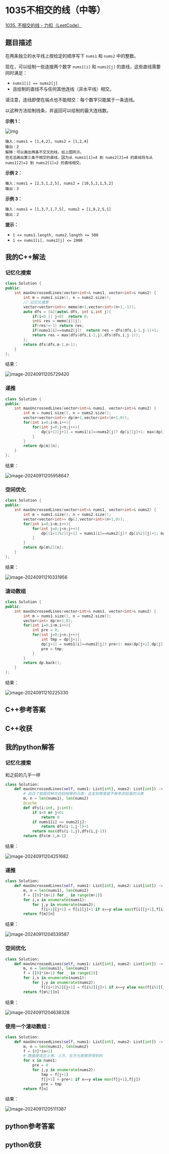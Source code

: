 # 1035不相交的线（中等）

[1035. 不相交的线 - 力扣（LeetCode）](https://leetcode.cn/problems/uncrossed-lines/description/)

## 题目描述

在两条独立的水平线上按给定的顺序写下 `nums1` 和 `nums2` 中的整数。

现在，可以绘制一些连接两个数字 `nums1[i]` 和 `nums2[j]` 的直线，这些直线需要同时满足：

-  `nums1[i] == nums2[j]`
- 且绘制的直线不与任何其他连线（非水平线）相交。

请注意，连线即使在端点也不能相交：每个数字只能属于一条连线。

以这种方法绘制线条，并返回可以绘制的最大连线数。

 

**示例 1：**

![img](./assets/142.png)

```
输入：nums1 = [1,4,2], nums2 = [1,2,4]
输出：2
解释：可以画出两条不交叉的线，如上图所示。 
但无法画出第三条不相交的直线，因为从 nums1[1]=4 到 nums2[2]=4 的直线将与从 nums1[2]=2 到 nums2[1]=2 的直线相交。
```

**示例 2：**

```
输入：nums1 = [2,5,1,2,5], nums2 = [10,5,2,1,5,2]
输出：3
```

**示例 3：**

```
输入：nums1 = [1,3,7,1,7,5], nums2 = [1,9,2,5,1]
输出：2
```

 

**提示：**

- `1 <= nums1.length, nums2.length <= 500`
- `1 <= nums1[i], nums2[j] <= 2000`

## 我的C++解法

### 记忆化搜索

```cpp
class Solution {
public:
    int maxUncrossedLines(vector<int>& nums1, vector<int>& nums2) {
        int m = nums1.size(), n = nums2.size();
        // 记忆化搜索
        vector<vector<int>> memo(m+1,vector<int>(n+1,-1));
        auto dfs = [&](auto& dfs, int i,int j){
            if(i<0 || j<0)  return 0;
            int& res = memo[i][j];
            if(res!=-1) return res;
            if(nums1[i]==nums2[j])  return res = dfs(dfs,i-1,j-1)+1;
            return res = max(dfs(dfs,i-1,j),dfs(dfs,i,j-1));
        };
        return dfs(dfs,m-1,n-1);
    }
};
```

结果：

![image-20240911205729420](./assets/image-20240911205729420.png)

### 递推

```cpp
class Solution {
public:
    int maxUncrossedLines(vector<int>& nums1, vector<int>& nums2) {
        int m = nums1.size(), n = nums2.size();
        vector<vector<int>> dp(m+1,vector<int>(n+1,0));
        for(int i=0;i<m;i++){
            for(int j=0;j<n;j++){
                dp[i+1][j+1] = nums1[i]==nums2[j]? dp[i][j]+1: max(dp[i][j+1],dp[i+1][j]);
            }
        }
        return dp[m][n];
    }
};
```

结果：

![image-20240911205958647](./assets/image-20240911205958647.png)

### 空间优化

```cpp
class Solution {
public:
    int maxUncrossedLines(vector<int>& nums1, vector<int>& nums2) {
        int m = nums1.size(), n = nums2.size();
        vector<vector<int>> dp(2,vector<int>(n+1,0));
        for(int i=0;i<m;i++){
            for(int j=0;j<n;j++){
                dp[(i+1)%2][j+1] = nums1[i]==nums2[j]? dp[i%2][j]+1: max(dp[i%2][j+1],dp[(i+1)%2][j]);
            }
        }
        return dp[m%2][n];
    }
};
```

结果：

![image-20240911210331956](./assets/image-20240911210331956.png)

### 滚动数组

```cpp
class Solution {
public:
    int maxUncrossedLines(vector<int>& nums1, vector<int>& nums2) {
        int m = nums1.size(), n = nums2.size();
        vector<int> dp(n+1,0);
        for(int i=0;i<m;i++){
            int pre = 0;
            for(int j=0;j<n;j++){
                int tmp = dp[j+1];
                dp[j+1] = nums1[i]==nums2[j]? pre+1: max(dp[j+1],dp[j]);
                pre = tmp;
            }
        }
        return dp.back();
    }
};
```

结果：

![image-20240911210225330](./assets/image-20240911210225330.png)

## C++参考答案



## C++收获



## 我的python解答

### 记忆化搜索

和之前的几乎一样

```python
class Solution:
    def maxUncrossedLines(self, nums1: List[int], nums2: List[int]) -> int:
        # 说白了就是同种方向找相等的元素，且走到哪里就不再考虑前面的元素
        m, n = len(nums1), len(nums2)
        @cache
        def dfs(i:int, j:int):
            if i<0 or j<0:
                return 0
            if nums1[i] == nums2[j]:
                return dfs(i-1,j-1)+1
            return max(dfs(i-1,j),dfs(i,j-1))
        return dfs(m-1,n-1)
```

结果：

![image-20240911204251682](./assets/image-20240911204251682.png)

### 递推

```python
class Solution:
    def maxUncrossedLines(self, nums1: List[int], nums2: List[int]) -> int:
        m, n = len(nums1), len(nums2)
        f = [[0]*(n+1) for _ in range(m+1)]
        for i,x in enumerate(nums1):
            for j,y in enumerate(nums2):
                f[i+1][j+1] = f[i][j]+1 if x==y else max(f[i][j+1],f[i+1][j])
        return f[m][n]
```

结果：

![image-20240911204539587](./assets/image-20240911204539587.png)

### 空间优化

```python
class Solution:
    def maxUncrossedLines(self, nums1: List[int], nums2: List[int]) -> int:
        m, n = len(nums1), len(nums2)
        f = [[0]*(n+1) for _ in range(2)]
        for i,x in enumerate(nums1):
            for j,y in enumerate(nums2):
                f[(i+1)%2][j+1] = f[i%2][j]+1 if x==y else max(f[i%2][j+1],f[(i+1)%2][j])
        return f[m%2][n]
```

结果：

![image-20240911204638328](./assets/image-20240911204638328.png)

### 使用一个滚动数组：

```python
class Solution:
    def maxUncrossedLines(self, nums1: List[int], nums2: List[int]) -> int:
        m, n = len(nums1), len(nums2)
        f = [0]*(n+1)
        # 数据是由左上角、上方、左方元素推导得到的
        for x in nums1:
            pre = 0
            for j,y in enumerate(nums2):
                tmp = f[j+1]
                f[j+1] = pre+1 if x==y else max(f[j+1],f[j])
                pre = tmp
        return f[n]
```

结果：

![image-20240911205111387](./assets/image-20240911205111387.png)

## python参考答案



## python收获